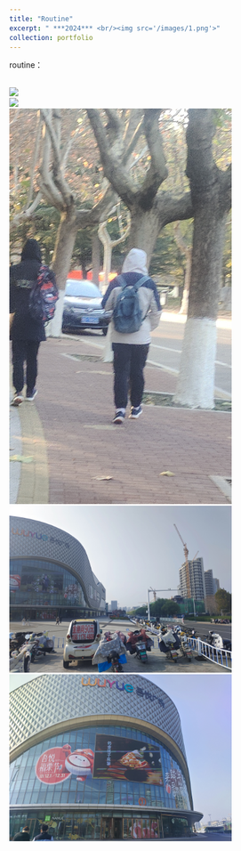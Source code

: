```yaml
---
title: "Routine"
excerpt: " ***2024*** <br/><img src='/images/1.png'>"
collection: portfolio
---
```


routine：

<br/><img src="/images/routine/2.png"  width="400" >
<br/><img src="/images/routine/3.png"  width="400" >
<br/><img src="/images/routine/4.png"  width="400" >
<br/><img src="/images/routine/5.png"  width="400" >
<br/><img src="/images/routine/6.png"  width="400" >

